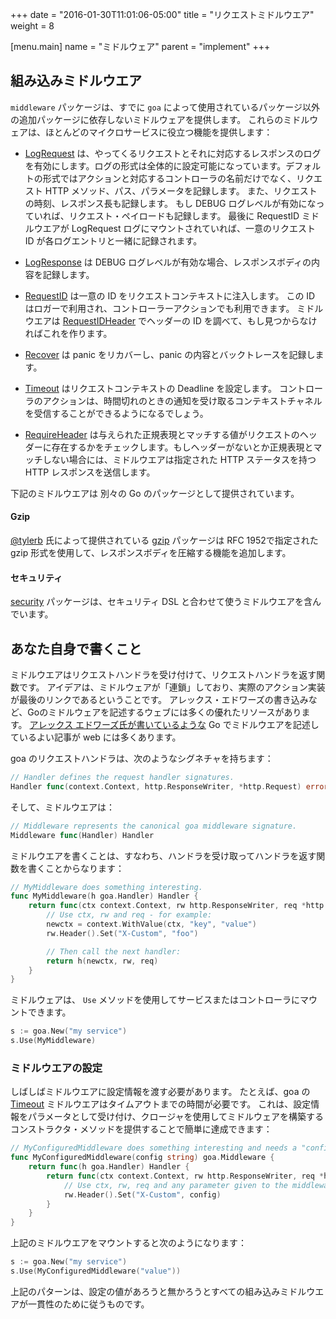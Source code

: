 +++
date = "2016-01-30T11:01:06-05:00"
title = "リクエストミドルウエア"
weight = 8

[menu.main]
name = "ミドルウェア"
parent = "implement"
+++

## 組み込みミドルウエア

`middleware` パッケージは、すでに `goa` によって使用されているパッケージ以外の追加パッケージに依存しないミドルウェアを提供します。
これらのミドルウェアは、ほとんどのマイクロサービスに役立つ機能を提供します：

* [LogRequest](https://goa.design/reference/goa/middleware/#func-logrequest-a-name-middleware-logrequest-a) は、やってくるリクエストとそれに対応するレスポンスのログを有効にします。ログの形式は全体的に設定可能になっています。デフォルトの形式ではアクションと対応するコントローラの名前だけでなく、リクエスト HTTP メソッド、パス、パラメータを記録します。
また、リクエストの時刻、レスポンス長も記録します。
もし DEBUG ログレベルが有効になっていれば、リクエスト・ペイロードも記録します。
最後に RequestID ミドルウエアが LogRequest ログにマウントされていれば、一意のリクエスト ID が各ログエントリと一緒に記録されます。

* [LogResponse](https://goa.design/reference/goa/middleware/#func-logresponse-a-name-middleware-logresponse-a) は DEBUG ログレベルが有効な場合、レスポンスボディの内容を記録します。

* [RequestID](https://goa.design/reference/goa/middleware/#func-requestid-a-name-middleware-requestid-a) は一意の ID をリクエストコンテキストに注入します。
この ID はロガーで利用され、コントローラーアクションでも利用できます。
ミドルウエアは [RequestIDHeader](https://goa.design/reference/goa/middleware/#func-requestidwithheader-a-name-middleware-requestidwithheader-a) でヘッダーの ID を調べて、もし見つからなければこれを作ります。

* [Recover](https://goa.design/reference/goa/middleware/#func-recover-a-name-middleware-recover-a) は panic をリカバーし、panic の内容とバックトレースを記録します。

* [Timeout](https://goa.design/reference/goa/middleware#Timeout) はリクエストコンテキストの Deadline を設定します。
コントローラのアクションは、時間切れのときの通知を受け取るコンテキストチャネルを受信することができるようになるでしょう。

* [RequireHeader](https://goa.design/reference/goa/middleware#RequireHeader) は与えられた正規表現とマッチする値がリクエストのヘッダーに存在するかをチェックします。もしヘッダーがないとか正規表現とマッチしない場合には、ミドルウエアは指定された HTTP ステータスを持つ HTTP レスポンスを送信します。

下記のミドルウエアは 別々の Go のパッケージとして提供されています。

#### Gzip

[@tylerb](https://github.com/tylerb) 氏によって提供されている [gzip](https://goa.design/reference/goa/middleware/gzip.html) パッケージは RFC 1952で指定された gzip 形式を使用して、レスポンスボディを圧縮する機能を追加します。

#### セキュリティ

[security](https://goa.design/reference/goa/middleware/security.html) パッケージは、セキュリティ DSL と合わせて使うミドルウエアを含んでいます。

## あなた自身で書くこと

ミドルウエアはリクエストハンドラを受け付けて、リクエストハンドラを返す関数です。
アイデアは、ミドルウェアが「連鎖」しており、実際のアクション実装が最後のリンクであるということです。
アレックス・エドワーズの書き込みなど、Goのミドルウェアを記述するウェブには多くの優れたリソースがあります。
[アレックス エドワーズ氏が書いているような](http://www.alexedwards.net/blog/making-and-using-middleware)
Go でミドルウエアを記述しているよい記事が web には多くあります。

goa のリクエストハンドラは、次のようなシグネチャを持ちます：

```go
// Handler defines the request handler signatures.
Handler func(context.Context, http.ResponseWriter, *http.Request) error
```

そして、ミドルウエアは：

```go
// Middleware represents the canonical goa middleware signature.
Middleware func(Handler) Handler
```
ミドルウエアを書くことは、すなわち、ハンドラを受け取ってハンドラを返す関数を書くことからなります：

```go
// MyMiddleware does something interesting.
func MyMiddleware(h goa.Handler) Handler {
    return func(ctx context.Context, rw http.ResponseWriter, req *http.Request) error {
        // Use ctx, rw and req - for example:
        newctx = context.WithValue(ctx, "key", "value")
        rw.Header().Set("X-Custom", "foo")

        // Then call the next handler:
        return h(newctx, rw, req)
    }
}
```

ミドルウェアは、 `Use` メソッドを使用してサービスまたはコントローラにマウントできます。

```go
s := goa.New("my service")
s.Use(MyMiddleware)
```

### ミドルウエアの設定

しばしばミドルウエアに設定情報を渡す必要があります。
たとえば、goa の [Timeout](https://goa.design/reference/goa/middleware/#func-timeout-a-name-middleware-timeout-a)
ミドルウエアはタイムアウトまでの時間が必要です。
これは、設定情報をパラメータとして受け付け、クロージャを使用してミドルウェアを構築するコンストラクタ・メソッドを提供することで簡単に達成できます：

```go
// MyConfiguredMiddleware does something interesting and needs a "config" string value.
func MyConfiguredMiddleware(config string) goa.Middleware {
    return func(h goa.Handler) Handler {
        return func(ctx context.Context, rw http.ResponseWriter, req *http.Request) error {
            // Use ctx, rw, req and any parameter given to the middleware constructor:
            rw.Header().Set("X-Custom", config)
        }
    }
}
```

上記のミドルウエアをマウントすると次のようになります：

```go
s := goa.New("my service")
s.Use(MyConfiguredMiddleware("value"))
```

上記のパターンは、設定の値があろうと無かろうとすべての組み込みミドルウエアが一貫性のために従うものです。

